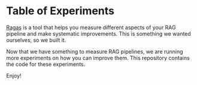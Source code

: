 # Table of Experiments

[Ragas](https://docs.ragas.io) is a tool that helps you measure different aspects of your RAG pipeline and make systematic improvements. This is something we wanted ourselves, so we built it.

Now that we have something to measure RAG pipelines, we are running more experiments on how you can improve them. This repository contains the code for these experiments.

Enjoy!

